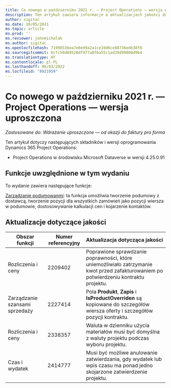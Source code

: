 ```yaml
---
title: Co nowego w październiku 2021 r. — Project Operations — wersja uproszczona
description: Ten artykuł zawiera informacje o aktualizacjach jakości dostępnych w wydaniu Project Operations — wersja uproszczona w październiku 2021 r.
author: sigitac
ms.date: 10/05/2021
ms.topic: article
ms.prod: ''
ms.reviewer: johnmichalak
ms.author: sigitac
ms.openlocfilehash: 7199853bea7e8e99a2a1ce19d6ce88736edb38f8
ms.sourcegitcommit: 6cfc50d89528df977a8f6a55c1ad39d99800d9b4
ms.translationtype: HT
ms.contentlocale: pl-PL
ms.lasthandoff: 06/03/2022
ms.locfileid: "8921959"
---
```

# <a name="whats-new-october-2021---project-operations-lite-deployment"></a>Co nowego w październiku 2021 r. — Project Operations — wersja uproszczona

_Zastosowane do: Wdrażanie uproszczone — od okazji do faktury pro forma_

Ten artykuł dotyczy następujących składników i wersji oprogramowania Dynamics 365 Project Operations:

  - Project Operations w środowisku Microsoft Dataverse w wersji 4.25.0.91


## <a name="features-included-in-this-release"></a>Funkcje uwzględnione w tym wydaniu

To wydanie zawiera następujące funkcje:

[Zarządzanie podumowanmi](../subcontracting/managing-subcontracts-overview.md): ta funkcja umożliwia tworzenie podumowy z dostawcą, tworzenie pozycji dla wszystkich zamówień jako pozycji wiersza w podumowie, dostosowywanie kalkulacji cen i kojarzenie kontaktów.


## <a name="quality-updates"></a>Aktualizacje dotyczące jakości

| **Obszar funkcji** | **Numer referencyjny** | **Aktualizacja dotycząca jakości** |
| --- | --- | --- |
| Rozliczenia i ceny | 2209402 | Poprawione sprawdzanie poprawności, które uniemożliwiało zatrzymanie kwot przed zafakturowaniem po potwierdzeniu kontraktu projektu. |
|   Zarządzanie szansami sprzedaży | 2227414 | Pola **Produkt**, **Zapis** i **IsProductOverriden** są kopiowane do szczegółów wiersza oferty i szczegółów pozycji kontraktu. |
| Rozliczenia i ceny | 2338357 | Waluta w dzienniku użycia materiałów musi być domyślna z waluty projektu podczas wyboru projektu. |
| Czas i wydatek | 2414777 | Musi być możliwe anulowanie zatwierdzania, gdy wydatek lub wpis czasu ma ponad jedno skojarzone zatwierdzenie projektu. |

